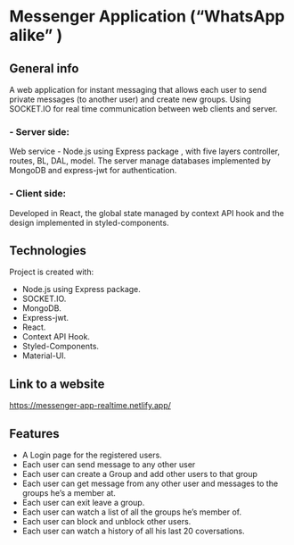 
# Messenger Application (“WhatsApp alike” )
## General info
A web application for instant messaging that allows each user to send private messages (to another user) and create new groups. Using SOCKET.IO for real
time communication between web clients and server.
### - Server side: 
Web service - Node.js using Express package , with five layers controller, routes, BL, DAL, model.
The server manage databases implemented by MongoDB and express-jwt for authentication.
### - Client side: 
Developed in React, the global state managed by context API hook and the design
implemented in styled-components.

## Technologies
Project is created with:
* Node.js using Express package.
* SOCKET.IO.
* MongoDB.
* Express-jwt.
* React.
* Context API Hook.
* Styled-Components.
* Material-UI.

## Link to a website
https://messenger-app-realtime.netlify.app/

## Features
* A Login page for the registered users.
* Each user can send message to any other user
* Each user can create a Group and add other users to that group
* Each user can get message from any other user and messages to the groups he’s a
member at.
* Each user can exit leave a group.
* Each user can watch a list of all the groups he’s member of.
* Each user can block and unblock other users.
* Each user can watch a history of all his last 20 coversations.
